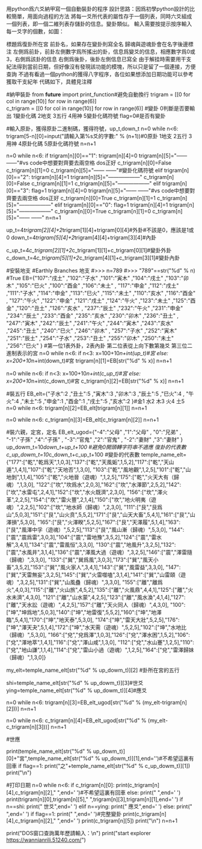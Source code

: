 用python爲六爻納甲寫一個自動裝卦的程序
設計思路：因爲初學python設計的比較簡單，用面向過程的方法
將每一爻所代表的屬性存于一個列表，同時六爻組成一個列表，即一個二維列表存儲卦的信息。變卦類似。
輸入需要按提示按序輸入每一爻字的個數，如圖：

標題爲復卦所在宮 前卦名，如果存在變卦則寫全名
歸魂與遊魂卦會在名字後邊標注
左側爲前卦，前卦左側數字爲所搖出的卦，信息爲變爻的信息，相應數字爲0或3，右側爲該卦的信息
右側爲後卦，後卦左側信息已寫全
由于解挂時需要用干支紀法得到當前日期，但好像沒有發現該功能的模塊，所以只是留了一個連接，方便查詢
不過有看過一個python的獲得八字程序，各位如果想添加日期功能可以參考獲取干支紀年
代碼如下，具體見注釋

#納甲裝卦
from __future__ import print_function#避免自動換行
trigram = [[0 for col in range(10)] for row in range(6)]  
c_trigram = [[0 for col in range(10)] for row in range(6)] #變卦 0判斷是否要輸出 1變卦化碼 2地支 3五行 4用神 5變卦化碼符號
flag=0#是否有變卦

#輸入原卦，獲得原卦二進制碼，獲得符號，up_t,down_t
n=0
while n<6:
    trigram[5-n][0]=input("請輸入第%s爻的字數:" % (n+1))#0原卦 1地支 2五行 3用神 4原卦化碼 5原卦化碼符號 
    n=n+1

n=0
while n<6:
    if trigram[n][0]=="1":
        trigram[n][4]=0
        trigram[n][5]="——    ——"#vs code中想要對齊要去兩空格 dos正好
        c_trigram[n][0]=False
        c_trigram[n][1]=0
        c_trigram[n][5]="——    ——"#變卦化碼符號
    elif trigram[n][0]=="2":
        trigram[n][4]=1
        trigram[n][5]="——————"
        c_trigram[n][0]=False
        c_trigram[n][1]=1
        c_trigram[n][5]="——————"
    elif trigram[n][0]=="3":
        flag=1
        trigram[n][4]=0
        trigram[n][5]="——    ——"#vs code中想要對齊要去兩空格 dos正好
        c_trigram[n][0]=True
        c_trigram[n][1]=1
        c_trigram[n][5]="——————"
    elif trigram[n][0]=="0":
        flag=1
        trigram[n][4]=1
        trigram[n][5]="——————"
        c_trigram[n][0]=True
        c_trigram[n][1]=0
        c_trigram[n][5]="——    ——"
    n=n+1


up_t=4*trigram[2][4]+2*trigram[1][4]+trigram[0][4]#外卦#不該是0，應該是1或0
down_t=4*trigram[5][4]+2*trigram[4][4]+trigram[3][4]#內卦

c_up_t=4*c_trigram[2][1]+2*c_trigram[1][1]+c_trigram[0][1]#變卦外卦
c_down_t=4*c_trigram[5][1]+2*c_trigram[4][1]+c_trigram[3][1]#變卦內卦

#安裝地支
#Earthly Branches 地支
#>>> n=789
#>>> "789"==str("%d" % n)
#True
EB={"107":"戌土" ,"102":"子水" ,"101":"寅木" ,"104":"戌土" ,"103":"卯木" ,"105":"巳火" ,"100":"酉金" ,"106":"未土" ,
    "117":"申金" ,"112":"戌土" ,"111":"子水" ,"114":"申金" ,"113":"巳火" ,"115":"未土" ,"110":"亥水" ,"116":"酉金" ,
    "127":"午火" ,"122":"申金" ,"121":"戌土" ,"124":"午火" ,"123":"未土" ,"125":"酉金" ,"120":"丑土" ,"126":"亥水" ,
    "237":"辰土" ,"232":"午火" ,"231":"申金" ,"234":"辰土" ,"233":"酉金" ,"235":"亥水" ,"230":"卯木" ,"236":"丑土" ,
    "247":"寅木" ,"242":"辰土" ,"241":"午火" ,"244":"寅木" ,"243":"亥水" ,"245":"丑土" ,"240":"巳火" ,"246":"卯木" ,
    "257":"子水" ,"252":"寅木" ,"251":"辰土" ,"254":"子水" ,"253":"丑土" ,"255":"卯木" ,"250":"未土" ,"256":"巳火" }
    #第一位1表外卦，2表內卦 第二位表從上向下數第幾爻 第三位二進制表示的宮
n=0
while n<6:
    if n<3:
        x=100+10*n+int(up_t)#宮
    else:
        x=200+10*n+int(down_t)#宮
    trigram[n][1]=EB[str("%d" % x)]
    n=n+1

n=0
while n<6:
    if n<3:
        x=100+10*n+int(c_up_t)#宮
    else:
        x=200+10*n+int(c_down_t)#宮
    c_trigram[n][2]=EB[str("%d" % x)]
    n=n+1

#裝五行
EB_elt={"子水":2 ,"丑土":5 ,"寅木":3 ,"卯木":3 ,"辰土":5 ,"巳火":4 ,
        "午火":4 ,"未土":5 ,"申金":1 ,"酉金":1 ,"戌土":5 ,"亥水":2 }#金1 水2 木3 火4 土5
n=0
while n<6:
    trigram[n][2]=EB_elt[trigram[n][1]]
    n=n+1

n=0
while n<6:
    c_trigram[n][3]=EB_elt[c_trigram[n][2]]
    n=n+1

#裝六親，定宮，定名
EB_elt_ugod={"-4":"父母" ,"1":"父母" , "0":"兄弟" , "-1":"子孫" ,"4":"子孫" , "-3":"官鬼" ,"2":"官鬼" , "-2":"妻財" ,"3":"妻財" }
up_dowm_t=10*down_t+up_t+100 #避免0開頭轉字符串不適應  復卦的代表數
c_up_dowm_t=10*c_down_t+c_up_t+100 #變卦的代表數
temple_name_elt={"177":["乾","乾爲天",1,0,3],"137":["乾","天風姤",1,5,2],"117":["乾","天山遁",1,4,1],"107":["乾","天地否",1,3,0], "103":["乾","風地觀",1,2,5],"101":["乾","山地剝",1,1,4],"105":["乾","火地晉（遊魂）",1,2,5],"175":["乾","火天大有（歸魂）",1,3,0], "122":["坎","坎爲水",2,0,3],"162":["坎","水澤節",2,5,2],"142":["坎","水雷屯",2,4,1],"152":["坎","水火既濟",2,3,0], "156":["坎","澤火革",2,2,5],"154":["坎","雷火豐",2,1,4],"150":["坎","地火明夷（遊魂）",2,2,5],"102":["坎","地水師（歸魂）",2,3,0], "111":["艮","艮爲山",5,0,3],"151":["艮","山火贲",5,5,2],"171":["艮","山天大畜",5,4,1],"161":["艮","山澤損",5,3,0], "165":["艮","火澤睽",5,2,5],"167":["艮","天澤履",5,1,4],"163":["艮","風澤中孚（遊魂）",5,2,5],"113":["艮","風山漸（歸魂）",5,3,0], "144":["震","震爲雷",3,0,3],"104":["震","雷地豫",3,5,2],"124":["震","雷水解",3,4,1],"134":["震","雷風恒",3,3,0], "130":["震","地風升",3,2,5],"132":["震","水風井",3,1,4],"136":["震","澤風大過（遊魂）",3,2,5],"146":["震","澤雷隨（歸魂）",3,3,0], "133":["巽","巽爲風",3,0,3],"173":["巽","風天小畜",3,5,2],"153":["巽","風火家人",3,4,1],"143":["巽","風雷益",3,3,0], "147":["巽","天雷無妄",3,2,5],"145":["巽","火雷噬嗑",3,1,4],"141":["巽","山雷頤（遊魂）",3,2,5],"131":["巽","山風蠱（歸魂）",3,3,0], "155":["離","離爲火",4,0,3],"115":["離","火山旅",4,5,2],"135":["離","火風鼎",4,4,1],"125":["離","火水未濟",4,3,0], "121":["離","山水蒙",4,2,5],"123":["離","風水渙",4,1,4],"127":["離","天水訟（遊魂）",4,2,5],"157":["離","天火同人（歸魂）",4,3,0],
                 "100":["坤","坤爲地",5,0,3],"140":["坤","地雷復",5,5,2],"160":["坤","地澤臨",5,4,1],"170":["坤","地天泰",5,3,0],
                 "174":["坤","雷天大壯",5,2,5],"176":["坤","澤天夬",5,1,4],"172":["坤","水天需（遊魂）",5,2,5],"102":["坤","水地比（歸魂）",5,3,0],
                 "166":["兌","兌爲澤",1,0,3],"126":["兌","澤水困",1,5,2],"106":["兌","澤地萃",1,4,1],"116":["兌","澤山咸",1,3,0],
                 "112":["兌","水山蹇",1,2,5],"110":["兌","地山謙",1,1,4],"114":["兌","雷山小過（遊魂）",1,2,5],"164":["兌","雷澤歸妹（歸魂）",1,3,0]}

my_elt=temple_name_elt[str("%d" % up_dowm_t)][2] #卦所在宮的五行

shi=temple_name_elt[str("%d" % up_dowm_t)][3]#世爻
ying=temple_name_elt[str("%d" % up_dowm_t)][4]#應爻

n=0
while n<6:
    trigram[n][3]=EB_elt_ugod[str("%d" % (my_elt-trigram[n][2]))]
    n=n+1

n=0
while n<6:
    c_trigram[n][4]=EB_elt_ugod[str("%d" % (my_elt-c_trigram[n][3]))]
    n=n+1


#世應


print(temple_name_elt[str("%d" % up_dowm_t)][0]+"宮",temple_name_elt[str("%d" % up_dowm_t)][1],end='')#不希望這裏有回車
if flag==1:
    print("之"+temple_name_elt[str("%d" % c_up_dowm_t)][1])
print("\n")

#打印日期
n=0
while n<6:
    if c_trigram[n][0]:
        print(c_trigram[n][4],c_trigram[n][2]," ",end=' ')#不希望這裏有回車
    else:
        print("           ",end=' ')
    print(trigram[n][0],trigram[n][5]," ",trigram[n][3],trigram[n][1],end=' ')
    if n==shi:
        print("   世爻",end=' ')
    elif n==ying:
        print("   應爻",end=' ')
    else:
        print("       ",end=' ')
    if flag==1:
        print("    ",end=' ')#完整變卦
        print(c_trigram[n][4],c_trigram[n][2]," ",end=' ')
        print(c_trigram[n][5])
    print("\n")
    n=n+1

print("DOS窗口查詢萬年歷請輸入：\n")
print("start explorer https://wannianrili.51240.com/")
